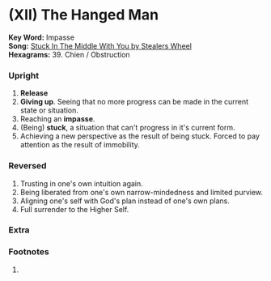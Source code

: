 # (XII) The Hanged Man

**Key Word:** Impasse  
**Song:** [Stuck In The Middle With You by Stealers Wheel](https://www.youtube.com/watch?v=ln7Vn_WKkWU)  
**Hexagrams:** 39. Chien / Obstruction



### Upright

1) **Release**
2) **Giving up**. Seeing that no more progress can be made in the current state or situation.
3) Reaching an **impasse**.
4) (Being) **stuck**, a situation that can't progress in it's current form.
5) Achieving a new perspective as the result of being stuck. Forced to pay attention as the result of immobility.



### Reversed

1) Trusting in one's own intuition again.
2) Being liberated from one's own narrow-mindedness and limited purview.
3) Aligning one's self with God's plan instead of one's own plans.
4) Full surrender to the Higher Self.



### Extra





### Footnotes

1. 


